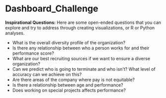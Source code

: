 # Dashboard_Challenge


**Inspirational Questions:** Here are some open-ended questions that you can explore and try to address through creating visualizations, or R or Python analyses.

* What is the overall diversity profile of the organization?
* Is there any relationship between who a person works for and their performance score?
* What are our best recruiting sources if we want to ensure a diverse organization?
* Can we predict who is going to terminate and who isn't? What level of accuracy can we achieve on this?
* Are there areas of the company where pay is not equitable?
* Is there a relationship between age and performance?
* Does working on special projects affects performance?
